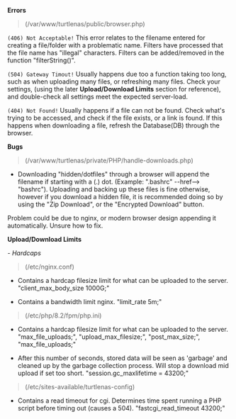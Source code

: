 __Errors__

> (/var/www/turtlenas/public/browser.php)

`(406) Not Acceptable!` This error relates to the filename entered for creating a file/folder with a problematic name. Filters have processed that the file name has "illegal" characters. Filters can be added/removed in the function "filterString()".

`(504) Gateway Timout!` Usually happens due too a function taking too long, such as when uploading many files, or refreshing many files. Check your settings, (using the later __Upload/Download Limits__ section for reference), and double-check all settings meet the expected server-load.

`(404) Not Found!` Usually happens if a file can not be found. Check what's trying to be accessed, and check if the file exists, or a link is found. If this happens when downloading a file, refresh the Database(DB) through the browser.


__Bugs__

> (/var/www/turtlenas/private/PHP/handle-downloads.php)

+ Downloading "hidden/dotfiles" through a browser will append the filename if starting with a (.) dot. (Example: ".bashrc" --href--> "bashrc"). Uploading and backing up these files is fine otherwise, however if you download a hidden file, it is recommended doing so by using the "Zip Download", or the "Encrypted Download" button.

Problem could be due to nginx, or modern browser design appending it automatically. Unsure how to fix.

__Upload/Download Limits__

*- Hardcaps*

> (/etc/nginx.conf)

+ Contains a hardcap filesize limit for what can be uploaded to the server. "client_max_body_size 1000G;"

+ Contains a bandwidth limit nginx. "limit_rate 5m;"

> (/etc/php/8.2/fpm/php.ini) 

+ Contains a hardcap filesize limit for what can be uploaded to the server. "max_file_uploads;", "upload_max_filesize;", "post_max_size;", "max_file_uploads;"

+ After this number of seconds, stored data will be seen as 'garbage' and cleaned up by the garbage collection process. Will stop a download mid upload if set too short. "session.gc_maxlifetime = 43200;"

> (/etc/sites-available/turtlenas-config)

+ Contains a read timeout for cgi. Determines time spent running a PHP script before timing out (causes a 504). "fastcgi_read_timeout 43200;"
